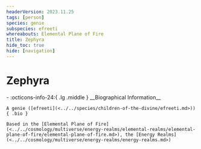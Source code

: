 ```yaml
---
headerVersion: 2023.11.25
tags: [person]
species: genie
subspecies: efreeti
whereabouts: Elemental Plane of Fire
title: Zephyra
hide_toc: true
hide: [navigation]
---
```

# Zephyra
<div class="grid cards ext-narrow-margin ext-one-column" markdown>
- :octicons-info-24:{ .lg .middle } __Biographical Information__

    A genie ([efreeti](<../../species/children-of-the-divine/efreeti.md>))  
    { .bio }

    Based in the [Elemental Plane of Fire](<../../cosmology/multiverse/energy-realms/elemental-realms/elemental-plane-of-fire/elemental-plane-of-fire.md>), the [Energy Realms](<../../cosmology/multiverse/energy-realms/energy-realms.md>)
</div>




